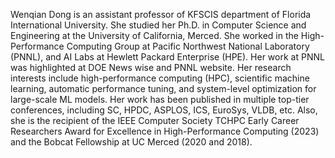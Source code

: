 Wenqian Dong is an assistant professor of KFSCIS department of Florida International University. She studied her Ph.D. in Computer Science and Engineering at the University of California, Merced. She worked in the High-Performance Computing Group at Pacific Northwest National Laboratory (PNNL), and AI Labs at Hewlett Packard Enterprise (HPE). Her work at PNNL was highlighted at DOE News wise and PNNL website. Her research interests include high-performance computing (HPC), scientific machine learning, automatic performance tuning, and system-level optimization for large-scale ML models. Her work has been published in multiple top-tier conferences, including SC, HPDC, ASPLOS, ICS, EuroSys, VLDB, etc. Also, she is the recipient of the IEEE Computer Society TCHPC Early Career Researchers Award for Excellence in High-Performance Computing (2023) and the Bobcat Fellowship at UC Merced (2020 and 2018).